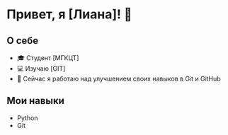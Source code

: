 # Привет, я [Лиана]! 👋

## О себе
- 🎓 Студент [МГКЦТ]
- 💻 Изучаю [GIT]
- 🌱 Сейчас я работаю над улучшением своих навыков в Git и GitHub

## Мои навыки
- Python
- Git
